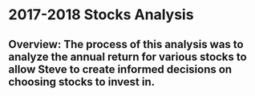 # 2017-2018 Stocks Analysis
## Overview: The process of this analysis was to analyze the annual return for various stocks to allow Steve to create informed decisions on choosing stocks to invest in. 
